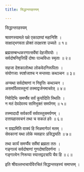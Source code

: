 ```yaml
---
title: सिद्धान्तरहस्यम्

---
```

  
 सिद्धान्तरहस्यम्   
  
श्रावणस्यामले पक्षे एकादश्यां महानिशि ।  
साक्षाद्भगवता प्रोक्तं तदक्षरश उच्यते ॥ १॥  
  
ब्रह्मसम्बन्धकरणात्सर्वेषां देहजीवयोः ।  
सर्वदोषनिवृत्तिर्हि दोषाः पञ्चविधाः स्मृताः ॥ २॥  
  
सहजा देशकालोत्था लोकवेदनिरूपिताः ।  
संयोगजाः स्पर्शजाश्च न मन्तव्याः कथञ्चन ॥ ३॥  
  
अन्यथा सर्वदोषाणां न निवृत्तिः कथञ्चन ।  
असमर्पितवस्तूनां तस्माद्वर्जनमाचरेत् ॥ ४॥  
  
निवेदिभिः समर्प्यैव सर्वं कुर्यादिति स्थितिः ।  
न मतं देवदेवस्य सामिभुक्तं समर्पणम् ॥ ५॥  
  
तस्मादादौ सर्वकार्ये सर्ववस्तुसमर्पणम् ।  
दत्तापहारवचनं तथा च सकलं हरेः ॥ ६॥  
  
न ग्राह्यमिति वाक्यं हि भिन्नमार्गपरं मतम् ।  
सेवकानां यथा लोके व्यवहारः प्रसिद्ध्यति ॥ ७॥  
  
तथा कार्यं समर्प्यैव सर्वेषां ब्रह्मता ततः ।  
गङ्गात्वं सर्वदोषाणां गुणदोषादिवर्णना ।  
गङ्गात्वेन निरूप्या स्यात्तद्वदत्रापि चैव हि ॥ ८॥  
  
इति श्रीवल्लभाचार्यविरचितं सिद्धान्तरहस्यं समाप्तम् ।  
  
  

  

